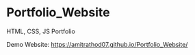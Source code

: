 # Portfolio_Website

HTML, CSS, JS Portfolio

Demo Website: https://amitrathod07.github.io/Portfolio_Website/
